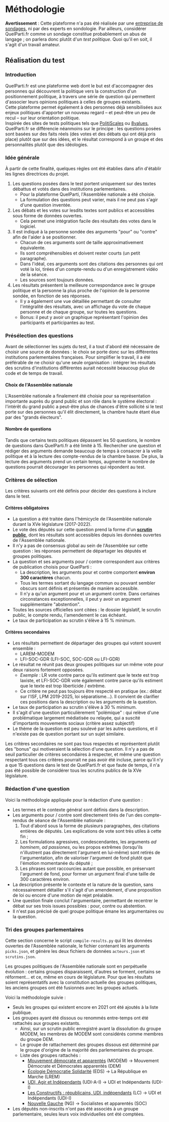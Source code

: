 # Méthodologie

**Avertissement** : Cette plateforme n'a pas été réalisée par une [entreprise de sondages](https://fr.wikipedia.org/wiki/Entreprise_de_sondages), ni par des experts en sondologie. Par ailleurs, considérer QuelParti.fr comme un sondage constitue probablement un abus de langage ; on parlera donc plutôt d'un *test politique*. Quoi qu'il en soit, il s'agit d'un travail amateur.

## Réalisation du test

### Introduction

QuelParti.fr est une plateforme web dont le but est d'accompagner des personnes qui découvrent la politique vers la construction d'un positionnement politique, à travers une série de question qui permettent d'associer leurs opinions politiques à celles de groupes existants.  
Cette plateforme permet également à des personnes déjà sensibilisées aux enjeux politiques d'apporter un nouveau regard – et peut-être un peu de recul – sur leur orientation politique.  
Inspirée des sites de tests politiques tels que [PolitiScales](https://politiscales.fr/) ou [8values](https://8values.github.io/), QuelParti.fr se différencie néanmoins sur le principe : les questions posées sont basées sur des faits réels (des votes et des débats qui ont déjà pris place) plutôt que sur des idées, et le résultat correspond à un groupe et des personnalités plutôt que des idéologies.

### Idée générale

À partir de cette finalité, quelques règles ont été établies dans afin d'établir les lignes directrices du projet.

1. Les questions posées dans le test portent uniquement sur des textes débattus et votés dans des institutions parlementaires.
    - Pour la plateforme QuelParti, l'Assemblée nationale a été choisie.
    - La formulation des questions peut varier, mais il ne peut pas s'agir d'une question inventée.
2. Les débats et les votes sur lesdits textes sont publics et accessibles sous forme de données ouvertes.
    - Cela permet une intégration facile des résultats des votes dans le logiciel.
3. Il est indiqué à la personne sondée des arguments "pour" ou "contre" afin de l'aider à se positionner.
    - Chacun de ces arguments sont de taille approximativement équivalente.
    - Ils sont compréhensibles et doivent rester courts (un petit paragraphe).
    - Dans l'idéal, ces arguments sont des citations des personnes qui ont voté la loi, tirées d'un compte-rendu ou d'un enregistrement vidéo de la séance.
    - Les sources sont toujours données.
4. Les résultats présentent la meilleure correspondance avec le groupe politique et la personne la plus proche de l'opinion de la personne sondée, en fonction de ses réponses.
    - Il y a également une vue détaillée permettant de consulter l'intégralité des résultats, avec un affichage du vote de chaque personne et de chaque groupe, sur toutes les questions.
    - Bonus: il peut y avoir un graphique représentant l'opinion des participants et participantes au test.

### Présélection des questions

Avant de sélectionner les sujets du test, il a tout d'abord été nécessaire de choisir une source de données : le choix se porte donc sur les différentes institutions parlementaires françaises. Pour simplifier le travail, il a été préférable de ne choisir qu'une seule organisation : intégrer les résultats des scrutins d'institutions différentes aurait nécessité beaucoup plus de code et de temps de travail.

#### Choix de l'Assemblée nationale

L'Assemblée nationale a finalement été choisie pour sa représentation importante auprès du grand public et son rôle dans le système électoral : l'intérêt du grand public a peut-être plus de chances d'être sollicité si le test porte sur des personnes qu'il élit directement, la chambre haute étant élue par des "grands électeurs".

#### Nombre de questions

Tandis que certains tests politiques dépassent les 50 questions, le nombre de questions dans QuelParti.fr a été limité à 15. Rechercher une question et rédiger des arguments demande beaucoup de temps à consacrer à la veille politique et à la lecture des compte-rendus de la chambre basse. De plus, la lecture des arguments prend un certain temps, augmenter le nombre de questions pourrait décourager les personnes qui répondent au test.

### Critères de sélection

Les critères suivants ont été définis pour décider des questions à inclure dans le test.

#### Critères obligatoires

- La question a été traitée dans l'hémicycle de l'Assemblée nationale durant la XVe législature (2017-2022).
- Le vote des députés sur cette question prend la forme d'un **[scrutin public](https://www2.assemblee-nationale.fr/scrutins/liste/%28legislature%29/15)**, dont les résultats sont accessibles depuis les données ouvertes de l'Assemblée nationale.
- Il n'y a pas de consensus global au sein de l'Assemblée sur cette question : les réponses permettent de départager les députés et groupes politiques.
- La question et ses arguments pour / contre correspondent aux critères de publication choisis pour QuelParti :
    - La description, les arguments pour et contre comportent **environ 300 caractères** chacun.
    - Tous les termes sortant du langage commun ou pouvant sembler obscurs sont définis et présentés de manière accessible.
    - Il n'y a qu'un argument pour et un argument contre. Dans certaines circonstances exceptionnelles, il peut y avoir un argument supplémentaire "abstention".
- Toutes les sources officielles sont citées : le dossier législatif, le scrutin public, le compte rendu, l'amendement le cas échéant.
- Le taux de participation au scrutin s'élève à 15 % minimum.

#### Critères secondaires
- Les résultats permettent de départager des groupes qui votent souvent ensemble :
    - LAREM-MODEM
    - LFI-SOC-GDR (LFI-SOC, SOC-GDR ou LFI-GDR)
- Le résultat ne réunit pas deux groupes politiques sur un même vote pour deux raisons fortement opposées.
    - *Exemple* : LR vote contre parce qu'ils estiment que le texte est trop laxiste, et LFI-SOC-GDR vote également contre parce qu'ils estiment que le texte est trop liberticide / extrême.
    - Ce critère ne peut pas toujours être respecté en pratique (ex.: débat sur l'ISF, LPM 2019-2025, loi séparatisme...). Il convient de clarifier ces positions dans la description ou les arguments de la question.
- Le taux de participation au scrutin s'élève à 30 % minimum.
- Il s'agit d'une question particulièrement "polémique" : qui relève d'une problématique largement médiatisée ou relayée, qui a suscité d'importants mouvements sociaux (critère assez subjectif)
- Le thème de la question est peu soulevé par les autres questions, et il n'existe pas de question portant sur un sujet similaire.

Les critères secondaires ne sont pas tous respectés et représentent plutôt des "bonus" qui motiveraient la sélection d'une question. Il n'y a pas de seuil particulier de critères secondaires à respecter, et même une question respectant tous ces critères pourrait ne pas avoir été incluse, parce qu'il n'y a que 15 questions dans le test de QuelParti.fr et que faute de temps, il n'a pas été possible de considérer tous les scrutins publics de la XVe législature.

### Rédaction d'une question

Voici la méthodologie appliquée pour la rédaction d'une question :

- Les termes et le contexte général sont définis dans la description.
- Les arguments pour / contre sont directement tirés de l'un des compte-rendus de séance de l'Assemblée nationale :
    1. Tout d'abord sous la forme de plusieurs paragraphes, des citations entières de députés. Les explications de vote sont très utiles à cette fin ;
    2. Les formulations agressives, condescendantes, les arguments *ad hominem*, *ad passiones*, ou les propos extrêmes (lorsqu'ils n'illustrent pas directement l'argument en lui-même) sont retirés de l'argumentation, afin de valoriser l'argument de fond plutôt que l'émotion momentanée du député ;
    3. Les phrases sont raccourcies autant que possible, en préservant l'argument de fond, pour former un argument final d'une taille de 300 caractères environ.
- La description présente le contexte et la nature de la question, sans nécessairement détailler s'il s'agit d'un amendement, d'une proposition de loi ou encore d'une motion de rejet préalable.
- Une question finale conclut l'argumentaire, permettant de recentrer le débat sur ses trois issues possibles : pour, contre ou abstention.
- Il n'est pas précisé de quel groupe politique émane les argumentaires ou la question.

### Tri des groupes parlementaires

Cette section concerne le script `compile-results.py` qui lit les données ouvertes de l'Assemblée nationale, le fichier contenant les arguments `picks.json`, et génère les deux fichiers de données `acteurs.json` et `scrutins.json`.

Les groupes politiques de l'Assemblée nationale sont en perpétuelle évolution : certains groupes disparaissent, d'autres se forment, certains se réforment... et ce, même en cours de législature.
Pour que les résultats soient représentatifs avec la constitution actuelle des groupes politiques, les anciens groupes ont été fusionnés avec les groupes actuels.

Voici la méthodologie suivie :

- Seuls les groupes qui existent encore en 2021 ont été ajoutés à la liste publique.
- Les groupes ayant été dissous ou renommés entre-temps ont été rattachés aux groupes existants.
    - Ainsi, sur un scrutin public enregistré avant la dissolution du groupe MODEM, les membres de MODEM sont considérés comme membres du groupe DEM.
    - Le groupe de rattachement des groupes dissous est déterminé par le groupe d'origine de la majorité des parlementaires du groupe.
    - Liste des groupes rattachés :
        - [Mouvement démocrate et apparentés](https://fr.wikipedia.org/wiki/Groupe_Mouvement_d%C3%A9mocrate_et_d%C3%A9mocrates_apparent%C3%A9s) (MODEM) -> Mouvement Démocrate et Démocrates apparentés (DEM)
        - [Écologie Démocratie Solidarité](https://fr.wikipedia.org/wiki/Groupe_%C3%89cologie_d%C3%A9mocratie_solidarit%C3%A9) (EDS) -> La République en Marche (LREM)
        - [UDI, Agir et Indépendants](https://fr.wikipedia.org/wiki/Groupe_UDI_et_indépendants) (UDI-A-I) -> UDI et Indépendants (UDI-I)
        - [Les Constructifs : républicains, UDI, indépendants](https://fr.wikipedia.org/wiki/Groupe_UDI_et_indépendants) (LC) -> UDI et Indépendants (UDI-I)
        - [Nouvelle Gauche](https://fr.wikipedia.org/wiki/Groupe_socialiste_(Assembl%C3%A9e_nationale)) (NG) -> Socialistes et apparentés (SOC)
- Les députés non-inscrits n'ont pas été associés à un groupe parlementaire, seules leurs voix individuelles ont été comptées.

